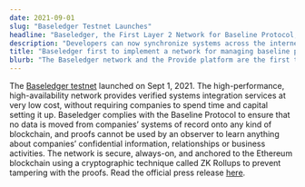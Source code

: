 ```yaml
---
date: 2021-09-01
slug: "Baseledger Testnet Launches"
headline: "Baseledger, the First Layer 2 Network for Baseline Protocol, Launches Testnet"
description: "Developers can now synchronize systems across the internet with Baseledger"
title: "Baseledger first to implement a network for managing baseline proofs, secured by public Ethereum"
blurb: "The Baseledger network and the Provide platform are the first to make the benefits of baselining accessible to everyone."
---
```


The [Baseledger testnet](https://www.baseledger.net/testnet/) launched on Sept 1, 2021. The high-performance, high-availability network provides verified systems integration services at very low cost, without requiring companies to spend time and capital setting it up. Baseledger complies with the Baseline Protocol to ensure that no data is moved from companies’ systems of record onto any kind of blockchain, and proofs cannot be used by an observer to learn anything about companies’ confidential information, relationships or business activities. The network is secure, always-on, and anchored to the Ethereum blockchain using a cryptographic technique called ZK Rollups to prevent tampering with the proofs. Read the official press release [here](https://provide.services/high-security-it-synchronization-network-baseledger-launches-powered-by-ubt/).
